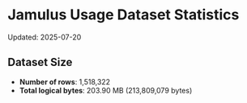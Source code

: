# Jamulus Usage Dataset Statistics

Updated: 2025-07-20

## Dataset Size
- **Number of rows**: 1,518,322
- **Total logical bytes**: 203.90 MB (213,809,079 bytes)
